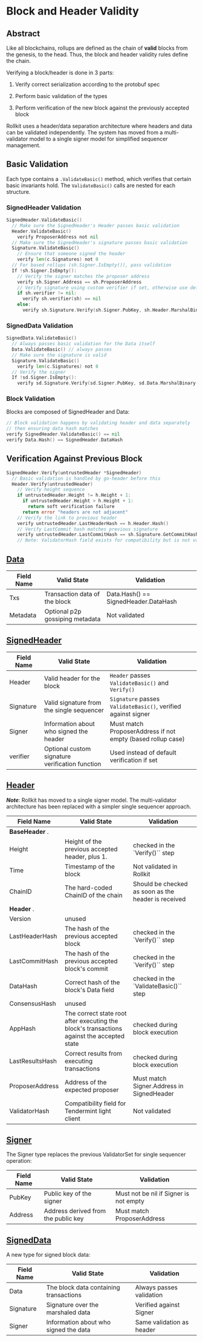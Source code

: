 # Block and Header Validity

## Abstract

Like all blockchains, rollups are defined as the chain of **valid** blocks from the genesis, to the head. Thus, the block and header validity rules define the chain.

Verifying a block/header is done in 3 parts:

1. Verify correct serialization according to the protobuf spec

2. Perform basic validation of the types

3. Perform verification of the new block against the previously accepted block

Rollkit uses a header/data separation architecture where headers and data can be validated independently. The system has moved from a multi-validator model to a single signer model for simplified sequencer management.

## Basic Validation

Each type contains a `.ValidateBasic()` method, which verifies that certain basic invariants hold. The `ValidateBasic()` calls are nested for each structure.

### SignedHeader Validation

```go
SignedHeader.ValidateBasic()
  // Make sure the SignedHeader's Header passes basic validation
  Header.ValidateBasic()
    verify ProposerAddress not nil
  // Make sure the SignedHeader's signature passes basic validation
  Signature.ValidateBasic()
    // Ensure that someone signed the header
    verify len(c.Signatures) not 0
  // For based rollups (sh.Signer.IsEmpty()), pass validation
  If !sh.Signer.IsEmpty():
    // Verify the signer matches the proposer address
    verify sh.Signer.Address == sh.ProposerAddress
    // Verify signature using custom verifier if set, otherwise use default
    if sh.verifier != nil:
      verify sh.verifier(sh) == nil
    else:
      verify sh.Signature.Verify(sh.Signer.PubKey, sh.Header.MarshalBinary())
```

### SignedData Validation

```go
SignedData.ValidateBasic()
  // Always passes basic validation for the Data itself
  Data.ValidateBasic() // always passes
  // Make sure the signature is valid
  Signature.ValidateBasic()
    verify len(c.Signatures) not 0
  // Verify the signer
  If !sd.Signer.IsEmpty():
    verify sd.Signature.Verify(sd.Signer.PubKey, sd.Data.MarshalBinary())
```

### Block Validation

Blocks are composed of SignedHeader and Data:

```go
// Block validation happens by validating header and data separately
// then ensuring data hash matches
verify SignedHeader.ValidateBasic() == nil
verify Data.Hash() == SignedHeader.DataHash
```

## Verification Against Previous Block

```go
SignedHeader.Verify(untrustedHeader *SignedHeader)
  // Basic validation is handled by go-header before this
  Header.Verify(untrustedHeader)
    // Verify height sequence
    if untrustedHeader.Height != h.Height + 1:
      if untrustedHeader.Height > h.Height + 1:
        return soft verification failure
      return error "headers are not adjacent"
    // Verify the link to previous header
    verify untrustedHeader.LastHeaderHash == h.Header.Hash()
    // Verify LastCommit hash matches previous signature
    verify untrustedHeader.LastCommitHash == sh.Signature.GetCommitHash(...)
    // Note: ValidatorHash field exists for compatibility but is not validated
```

## [Data](https://github.com/rollkit/rollkit/blob/main/types/data.go)

| **Field Name** | **Valid State**                         | **Validation**                     |
|----------------|-----------------------------------------|------------------------------------|
| Txs            | Transaction data of the block           | Data.Hash() == SignedHeader.DataHash |
| Metadata       | Optional p2p gossiping metadata         | Not validated                       |

## [SignedHeader](https://github.com/rollkit/rollkit/blob/main/types/signed_header.go)

| **Field Name** | **Valid State**                                                          | **Validation**                                                                              |
|----------------|--------------------------------------------------------------------------|---------------------------------------------------------------------------------------------|
| Header         | Valid header for the block                                               | `Header` passes `ValidateBasic()` and `Verify()`                                            |
| Signature      | Valid signature from the single sequencer                                | `Signature` passes `ValidateBasic()`, verified against signer                               |
| Signer         | Information about who signed the header                                  | Must match ProposerAddress if not empty (based rollup case)                                |
| verifier       | Optional custom signature verification function                          | Used instead of default verification if set                                                 |

## [Header](https://github.com/rollkit/rollkit/blob/main/types/header.go)

***Note***: Rollkit has moved to a single signer model. The multi-validator architecture has been replaced with a simpler single sequencer approach.

| **Field Name**      | **Valid State**                                                                            | **Validation**                        |
|---------------------|--------------------------------------------------------------------------------------------|---------------------------------------|
| **BaseHeader** .    |                                                                                            |                                       |
| Height              | Height of the previous accepted header, plus 1.                                            | checked in the `Verify()`` step          |
| Time                | Timestamp of the block                                                                     | Not validated in Rollkit              |
| ChainID             | The hard-coded ChainID of the chain                                                        | Should be checked as soon as the header is received |
| **Header** .        |                                                                                            |                                       |
| Version             | unused                                                                                     |                                       |
| LastHeaderHash      | The hash of the previous accepted block                                                    | checked in the `Verify()`` step          |
| LastCommitHash      | The hash of the previous accepted block's commit                                           | checked in the `Verify()`` step          |
| DataHash            | Correct hash of the block's Data field                                                     | checked in the `ValidateBasic()`` step   |
| ConsensusHash       | unused                                                                                     |                                       |
| AppHash             | The correct state root after executing the block's transactions against the accepted state | checked during block execution        |
| LastResultsHash     | Correct results from executing transactions                                                | checked during block execution        |
| ProposerAddress     | Address of the expected proposer                                                           | Must match Signer.Address in SignedHeader |
| ValidatorHash       | Compatibility field for Tendermint light client                                            | Not validated                             |

## [Signer](https://github.com/rollkit/rollkit/blob/main/types/signed_header.go)

The Signer type replaces the previous ValidatorSet for single sequencer operation:

| **Field Name** | **Valid State**                                                 | **Validation**              |
|----------------|-----------------------------------------------------------------|-----------------------------|
| PubKey         | Public key of the signer                                        | Must not be nil if Signer is not empty |
| Address        | Address derived from the public key                             | Must match ProposerAddress              |

## [SignedData](https://github.com/rollkit/rollkit/blob/main/types/signed_data.go)

A new type for signed block data:

| **Field Name** | **Valid State**                                                 | **Validation**              |
|----------------|-----------------------------------------------------------------|-----------------------------|
| Data           | The block data containing transactions                         | Always passes validation     |
| Signature      | Signature over the marshaled data                              | Verified against Signer      |
| Signer         | Information about who signed the data                          | Same validation as header    |

